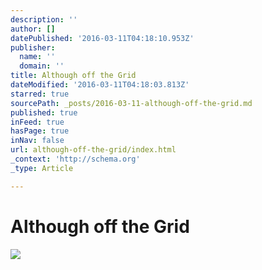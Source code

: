 ```yaml
---
description: ''
author: []
datePublished: '2016-03-11T04:18:10.953Z'
publisher:
  name: ''
  domain: ''
title: Although off the Grid
dateModified: '2016-03-11T04:18:03.813Z'
starred: true
sourcePath: _posts/2016-03-11-although-off-the-grid.md
published: true
inFeed: true
hasPage: true
inNav: false
url: although-off-the-grid/index.html
_context: 'http://schema.org'
_type: Article

---
```

# Although off the Grid
![](https://the-grid-user-content.s3-us-west-2.amazonaws.com/a22e9b19-6df8-4c1c-9a4f-ff8a85c7fd59.png)